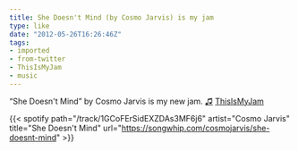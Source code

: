 ```yaml
---
title: She Doesn't Mind (by Cosmo Jarvis) is my jam
type: like
date: "2012-05-26T16:26:46Z"
tags:
- imported
- from-twitter
- ThisIsMyJam
- music
---
```

“She Doesn't Mind” by Cosmo Jarvis is my new jam. [♫](https://t.thisismyjam.com/jphastings/_1s479aa) [ThisIsMyJam](/tags/thisismyjam)

{{< spotify path="/track/1GCoFErSidEXZDAs3MF6j6" artist="Cosmo Jarvis" title="She Doesn't Mind" url="https://songwhip.com/cosmojarvis/she-doesnt-mind" >}}
